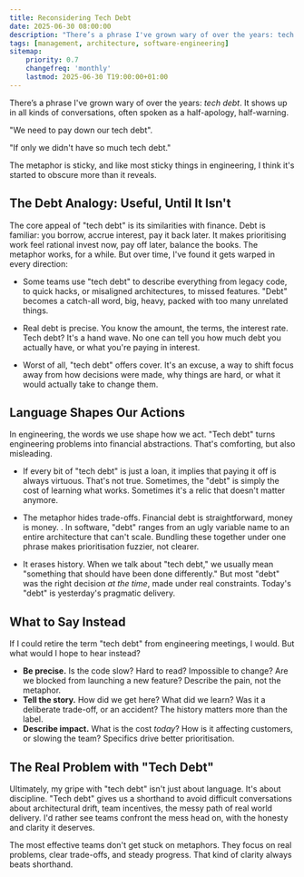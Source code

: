 ```yaml
---
title: Reconsidering Tech Debt
date: 2025-06-30 08:00:00
description: "There’s a phrase I've grown wary of over the years: tech debt. It shows up in all kinds of conversations, often spoken as a half-apology, half-warning. The metaphor is sticky, and like most sticky things in engineering, I think it's started to obscure more than it reveals."
tags: [management, architecture, software-engineering]
sitemap:
    priority: 0.7
    changefreq: 'monthly'
    lastmod: 2025-06-30 T19:00:00+01:00
---
```


There’s a phrase I've grown wary of over the years: *tech debt*. It shows up in all kinds of conversations, often spoken as a half-apology, half-warning.

"We need to pay down our tech debt".

"If only we didn't have so much tech debt."

The metaphor is sticky, and like most sticky things in engineering, I think it's started to obscure more than it reveals.

## The Debt Analogy: Useful, Until It Isn't

The core appeal of "tech debt" is its similarities with finance. Debt is familiar: you borrow, accrue interest, pay it back later. It makes prioritising work feel rational invest now, pay off later, balance the books. The metaphor works, for a while. But over time, I've found it gets warped in every direction:

- Some teams use "tech debt" to describe everything from legacy code, to quick hacks, or misaligned architectures, to missed features. "Debt" becomes a catch-all word, big, heavy, packed with too many unrelated things.

- Real debt is precise. You know the amount, the terms, the interest rate. Tech debt? It's a hand wave. No one can tell you how much debt you actually have, or what you're paying in interest.

- Worst of all, "tech debt" offers cover. It's an excuse, a way to shift focus away from how decisions were made, why things are hard, or what it would actually take to change them.

## Language Shapes Our Actions

In engineering, the words we use shape how we act. "Tech debt" turns engineering problems into financial abstractions. That's comforting, but also misleading.

- If every bit of "tech debt" is just a loan, it implies that paying it off is always virtuous. That's not true. Sometimes, the "debt" is simply the cost of learning what works. Sometimes it's a relic that doesn't matter anymore.

- The metaphor hides trade-offs. Financial debt is straightforward, money is money.
  . In software, "debt" ranges from an ugly variable name to an entire architecture that can't scale. Bundling these together under one phrase makes prioritisation fuzzier, not clearer.

- It erases history. When we talk about "tech debt," we usually mean "something that should have been done differently." But most "debt" was the right decision *at the time*, made under real constraints. Today's "debt" is yesterday's pragmatic delivery.

## What to Say Instead

If I could retire the term "tech debt" from engineering meetings, I would. But what would I hope to hear instead?

- **Be precise.** Is the code slow? Hard to read? Impossible to change? Are we blocked from launching a new feature? Describe the pain, not the metaphor.
- **Tell the story.** How did we get here? What did we learn? Was it a deliberate trade-off, or an accident? The history matters more than the label.
- **Describe impact.** What is the cost *today*? How is it affecting customers, or slowing the team? Specifics drive better prioritisation.

## The Real Problem with "Tech Debt"

Ultimately, my gripe with "tech debt" isn't just about language. It's about discipline. "Tech debt" gives us a shorthand to avoid difficult conversations about architectural drift, team incentives, the messy path of real world delivery. I'd rather see teams confront the mess head on, with the honesty and clarity it deserves.

The most effective teams don't get stuck on metaphors. They focus on real problems, clear trade-offs, and steady progress. That kind of clarity always beats shorthand.
